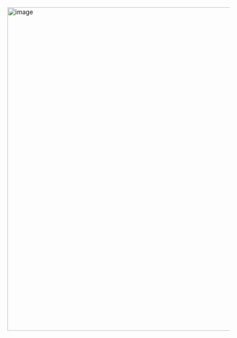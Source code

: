 <img width="732" alt="image" src="https://github.com/user-attachments/assets/da527784-2889-4602-8a49-771af869e239">
